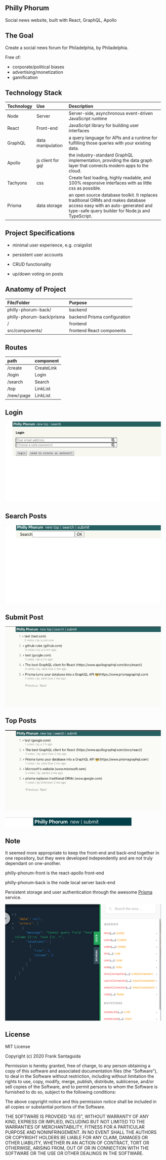 ## Philly Phorum
Social news website, built with React, GraphQL, Apollo

## The Goal
Create a social news forum for Philadelphia, by Philadelphia.

Free of:  
* corporate/political biases
* advertising/monetization
* gamification

## Technology Stack


| Technology    	| Use           	  | Description     										  |
| :------------------|:-------------------| :----------------										  |
| Node 			| Server     | Server-side, asynchronous event-driven JavaScript runtime				  |
| React			| Front-end			  |	JavaScript library for building user interfaces            |
| GraphQL			| data manipulation			  |	a query language for APIs and a runtime for fulfilling those queries with your existing data.          |
| Apollo			| js client for gql			  |	the industry-standard GraphQL implementation, providing the data graph layer that connects modern apps to the cloud.          |
| Tachyons			| css			  |	Create fast loading, highly readable, and 100% responsive interfaces with as little css as possible.          |
| Prisma			| data storage			  |	an open source database toolkit. It replaces traditional ORMs and makes database access easy with an auto-generated and type-safe query builder for Node.js and TypeScript.          |


## Project Specifications

* minimal user experience, e.g. craigslist

* persistent user accounts

* CRUD functionality

* up/down voting on posts

## Anatomy of Project


| File/Folder    	| Purpose           	  |
| :------------------|:-------------------|
| philly-phorum-back/		 			| backend|
| philly-phorum-back/prisma		 			| backend Prisma configuration    |
| / | frontend |
| src/components/	 			| frontend React components     |


## Routes
| path       |component|
| :------------------ |:-------------------         									  |
|/create |    CreateLink  |
|/login |    Login  |
|/search |    Search  |
|/top |    LinkList  |
|/new/:page |    LinkList  |

## Login
![Login](/login.gif)
## Search Posts
![Search Posts](/search.gif)
## Submit Post
![Submit Post](/submit.gif)
## Top Posts
![Top Posts](/top.gif)


![Navbar early design](https://github.com/fjs138/philly-phorum-front/blob/master/navbar.png)

## Note
It seemed more appropriate to keep the front-end and back-end together in one repository, but they were developed independently and are not truly dependant on one-another.

philly-phorum-front is the react-apollo front-end

philly-phorum-back is the node local server back-end

Persistent storage and user authentication through the awesome [Prisma](https://www.prisma.io/) service.


![GraphQL Playground screenshot](https://github.com/fjs138/philly-phorum-front/blob/master/gql-playground.png)


## License
MIT License

Copyright (c) 2020 Frank Santaguida

Permission is hereby granted, free of charge, to any person obtaining a copy
of this software and associated documentation files (the "Software"), to deal
in the Software without restriction, including without limitation the rights
to use, copy, modify, merge, publish, distribute, sublicense, and/or sell
copies of the Software, and to permit persons to whom the Software is
furnished to do so, subject to the following conditions:

The above copyright notice and this permission notice shall be included in all
copies or substantial portions of the Software.

THE SOFTWARE IS PROVIDED "AS IS", WITHOUT WARRANTY OF ANY KIND, EXPRESS OR
IMPLIED, INCLUDING BUT NOT LIMITED TO THE WARRANTIES OF MERCHANTABILITY,
FITNESS FOR A PARTICULAR PURPOSE AND NONINFRINGEMENT. IN NO EVENT SHALL THE
AUTHORS OR COPYRIGHT HOLDERS BE LIABLE FOR ANY CLAIM, DAMAGES OR OTHER
LIABILITY, WHETHER IN AN ACTION OF CONTRACT, TORT OR OTHERWISE, ARISING FROM,
OUT OF OR IN CONNECTION WITH THE SOFTWARE OR THE USE OR OTHER DEALINGS IN THE
SOFTWARE.

